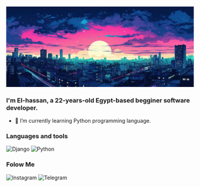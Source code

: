 [![Header](https://github.com/NiaRiver/NiaRiver/blob/main/assets/pic.png)](https://deathnote.fandom.com/wiki/Near)
<p> </p>

### I'm El-hassan, a 22-years-old Egypt-based begginer software developer.

- 🌱 I’m currently learning Python programming language.

### Languages and tools
![Django](https://img.shields.io/badge/-Django-green?style=for-the-badge&logo=Django)
![Python](https://img.shields.io/badge/-Python-blue?style=for-the-badge&logo=Python&logoColor=yellow)

### Folow Me

![Instagram](https://img.shields.io/badge/-Instagram-white?style=for-the-badge&logo=instagram)
![Telegram](https://img.shields.io/badge/-telegram-white?style=for-the-badge&logo=telegram
)
<!-- Your content here -->
